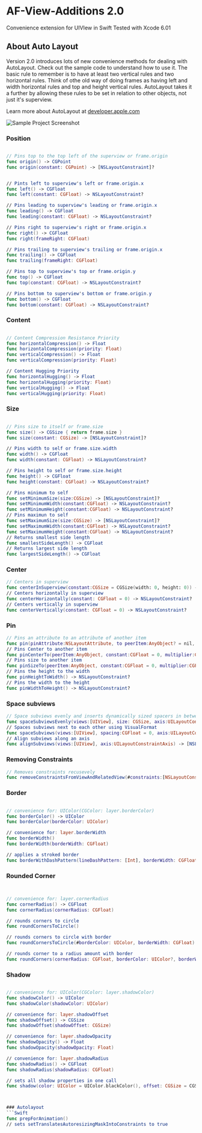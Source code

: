 AF-View-Additions 2.0
=============================

Convenience extension for UIVIew in Swift
Tested with Xcode 6.01

## About Auto Layout

Version 2.0 introduces lots of new convenience methods for dealing with AutoLayout. Check out the sample code to understand how to use it. The basic rule to remember is to have at least two vertical rules and two horizontal rules. Think of othe old way of doing frames as having left and width horizontal rules and top and height vertical rules. AutoLayout takes it a further by allowing these rules to be set in relation to other objects, not just it's superview. 

Learn more about AutoLayout at [developer.apple.com](https://developer.apple.com/library/IOs/documentation/UserExperience/Conceptual/AutolayoutPG/Introduction/Introduction.html)


![Sample Project Screenshot](Screenshot.png?raw=true "Sample Project Screenshot")


### Position
```Swift

// Pins top to the top left of the superview or frame.origin 
func origin() -> CGPoint 
func origin(constant: CGPoint) -> [NSLayoutConstraint]?


// Pints left to superview's left or frame.origin.x
func left() -> CGFloat 
func left(constant: CGFloat) -> NSLayoutConstraint?

// Pins leading to superview's leading or frame.origin.x
func leading() -> CGFloat 
func leading(constant: CGFloat) -> NSLayoutConstraint?

// Pins right to superview's right or frame.origin.x
func right() -> CGFloat
func right(frameRight: CGFloat)

// Pins trailing to superview's trailing or frame.origin.x
func trailing() -> CGFloat
func trailing(frameRight: CGFloat)

// Pins top to superview's top or frame.origin.y
func top() -> CGFloat 
func top(constant: CGFloat) -> NSLayoutConstraint?

// Pins bottom to superview's bottom or frame.origin.y
func bottom() -> CGFloat 
func bottom(constant: CGFloat) -> NSLayoutConstraint?

```

### Content
```Swift

// Content Compression Resistance Priority
func horizontalCompression() -> Float 
func horizontalCompression(priority: Float)
func verticalCompression() -> Float
func verticalCompression(priority: Float)

// Content Hugging Priority
func horizontalHugging() -> Float 
func horizontalHugging(priority: Float) 
func verticalHugging() -> Float 
func verticalHugging(priority: Float)


```


### Size
```Swift

// Pins size to itself or frame.size
func size() -> CGSize { return frame.size }
func size(constant: CGSize) -> [NSLayoutConstraint]?

// Pins width to self or frame.size.width
func width() -> CGFloat 
func width(constant: CGFloat) -> NSLayoutConstraint?

// Pins height to self or frame.size.height
func height() -> CGFloat
func height(constant: CGFloat) -> NSLayoutConstraint?

// Pins minimum to self
func setMinimumSize(size:CGSize) -> [NSLayoutConstraint]?
func setMinimumWidth(constant:CGFloat) -> NSLayoutConstraint?
func setMinimumHeight(constant:CGFloat) -> NSLayoutConstraint?
// Pins maximun to self
func setMaximumSize(size:CGSize) -> [NSLayoutConstraint]?
func setMaximumWidth(constant:CGFloat) -> NSLayoutConstraint?
func setMaximumHeight(constant:CGFloat) -> NSLayoutConstraint?
// Returns smallest side length
func smallestSideLength() -> CGFloat
// Returns largest side length
func largestSideLength() -> CGFloat
```

### Center
```Swift
// Centers in superview
func centerInSuperview(constant:CGSize = CGSize(width: 0, height: 0)) -> [NSLayoutConstraint]?
// Centers horizontally in superview
func centerHorizontally(constant: CGFloat = 0) -> NSLayoutConstraint?
// Centers vertically in superview
func centerVertically(constant: CGFloat = 0) -> NSLayoutConstraint?
```

### Pin
```Swift
// Pins an attribute to an attribute of another item
func pin(pinAttribute:NSLayoutAttribute, to peerItem:AnyObject? = nil, attribute toAttribute:NSLayoutAttribute, constant:CGFloat = 0, multiplier:CGFloat = 1, relation:NSLayoutRelation = .Equal) -> NSLayoutConstraint?
// Pins Center to another item
func pinCenterTo(peerItem:AnyObject, constant:CGFloat = 0, multiplier:CGFloat = 1) -> [NSLayoutConstraint]?
// Pins size to another item
func pinSizeTo(peerItem:AnyObject, constant:CGFloat = 0, multiplier:CGFloat = 1) -> [NSLayoutConstraint]?
// Pins the height to the width
func pinHeightToWidth() -> NSLayoutConstraint?
// Pins the width to the height
func pinWidthToHeight() -> NSLayoutConstraint?
```

### Space subviews
```Swift
// Space subviews evenly and inserts dynamically sized spacers in between
func spaceSubviewsEvenly(views:[UIView], size: CGSize, axis:UILayoutConstraintAxis = .Horizontal, options:NSLayoutFormatOptions = .AlignAllCenterY) -> [NSLayoutConstraint]?
// Spaces subviews next to each other using VisualFormat
func spaceSubviews(views:[UIView], spacing:CGFloat = 0, axis:UILayoutConstraintAxis = .Horizontal, options:NSLayoutFormatOptions = .AlignAllCenterY) -> [NSLayoutConstraint]?
// Align subviews along an axis
func alignSubviews(views:[UIView], axis:UILayoutConstraintAxis) -> [NSLayoutConstraint]
```

### Removing Constraints
```Swift
// Removes constraints recusevely
func removeConstraintsFromViewAndRelatedView(#constraints:[NSLayoutConstraint])

```

### Border
```Swift

// convenience for: UIColor(CGColor: layer.borderColor)
func borderColor() -> UIColor
func borderColor(borderColor: UIColor)

// convenience for: layer.borderWidth
func borderWidth()
func borderWidth(borderWidth: CGFloat)

// applies a stroked border
func borderWithDashPattern(lineDashPattern: [Int], borderWidth: CGFloat, borderColor: UIColor, cornerRadius: CGFloat?)

```

### Rounded Corner
```Swift


// convenience for: layer.cornerRadius
func cornerRadius() -> CGFloat
func cornerRadius(cornerRadius: CGFloat)

// rounds corners to circle
func roundCornersToCircle()

// rounds corners to circle with border
func roundCornersToCircle(#borderColor: UIColor, borderWidth: CGFloat)

// rounds corner to a radius amount with border
func roundCorners(cornerRadius: CGFloat, borderColor: UIColor?, borderWidth: CGFloat?)

```

### Shadow
```Swift

// convenience for: UIColor(CGColor: layer.shadowColor)
func shadowColor() -> UIColor 
func shadowColor(shadowColor: UIColor)

// convenience for: layer.shadowOffset
func shadowOffset() -> CGSize
func shadowOffset(shadowOffset: CGSize)

// convenience for: layer.shadowOpacity
func shadowOpacity() -> Float
func shadowOpacity(shadowOpacity: Float)

// convenience for: layer.shadowRadius
func shadowRadius() -> CGFloat
func shadowRadius(shadowRadius: CGFloat)

// sets all shadow properties in one call
func shadow(color: UIColor = UIColor.blackColor(), offset: CGSize = CGSize(width: 0, height: 0), radius: CGFloat = 6, opacity: Float = 1, isMasked: Bool = false)



### Autolayout
```Swift
func prepForAnimation()
// sets setTranslatesAutoresizingMaskIntoConstraints to true
```
